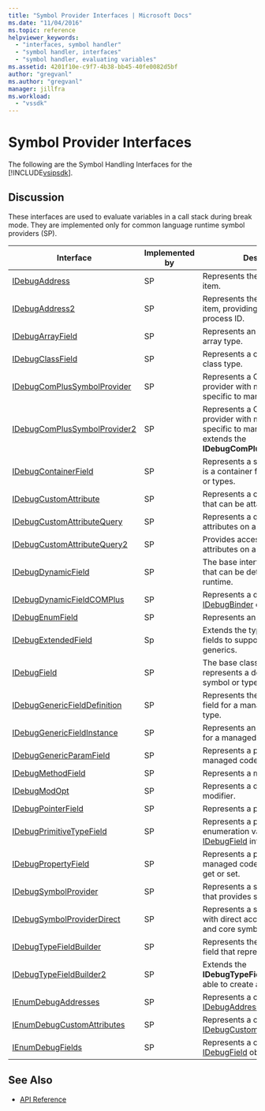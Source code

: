 ```yaml
---
title: "Symbol Provider Interfaces | Microsoft Docs"
ms.date: "11/04/2016"
ms.topic: reference
helpviewer_keywords:
  - "interfaces, symbol handler"
  - "symbol handler, interfaces"
  - "symbol handler, evaluating variables"
ms.assetid: 4201f10e-c9f7-4b38-bb45-40fe0082d5bf
author: "gregvanl"
ms.author: "gregvanl"
manager: jillfra
ms.workload:
  - "vssdk"
---
```

# Symbol Provider Interfaces
The following are the Symbol Handling Interfaces for the [!INCLUDE[vsipsdk](../../../extensibility/includes/vsipsdk_md.md)].

## Discussion
 These interfaces are used to evaluate variables in a call stack during break mode. They are implemented only for common language runtime symbol providers (SP).

|Interface|Implemented by|Description|
|---------------|--------------------|-----------------|
|[IDebugAddress](../../../extensibility/debugger/reference/idebugaddress.md)|SP|Represents the address of an item.|
|[IDebugAddress2](../../../extensibility/debugger/reference/idebugaddress2.md)|SP|Represents the address of an item, providing access to the process ID.|
|[IDebugArrayField](../../../extensibility/debugger/reference/idebugarrayfield.md)|SP|Represents an array symbol or array type.|
|[IDebugClassField](../../../extensibility/debugger/reference/idebugclassfield.md)|SP|Represents a class symbol or class type.|
|[IDebugComPlusSymbolProvider](../../../extensibility/debugger/reference/idebugcomplussymbolprovider.md)|SP|Represents a COM+ symbol provider with methods that are specific to managed code.|
|[IDebugComPlusSymbolProvider2](../../../extensibility/debugger/reference/idebugcomplussymbolprovider2.md)|SP|Represents a COM+ symbol provider with methods that are specific to managed code and extends the **IDebugComPlusSymbolProvider**.|
|[IDebugContainerField](../../../extensibility/debugger/reference/idebugcontainerfield.md)|SP|Represents a symbol or type that is a container for other symbols or types.|
|[IDebugCustomAttribute](../../../extensibility/debugger/reference/idebugcustomattribute.md)|SP|Represents a custom attribute that can be attached to a symbol.|
|[IDebugCustomAttributeQuery](../../../extensibility/debugger/reference/idebugcustomattributequery.md)|SP|Represents a query for custom attributes on a method or type.|
|[IDebugCustomAttributeQuery2](../../../extensibility/debugger/reference/idebugcustomattributequery2.md)|SP|Provides access to custom attributes on a symbol.|
|[IDebugDynamicField](../../../extensibility/debugger/reference/idebugdynamicfield.md)|SP|The base interface for any type that can be determined at runtime.|
|[IDebugDynamicFieldCOMPlus](../../../extensibility/debugger/reference/idebugdynamicfieldcomplus.md)|SP|Represents a dynamic field for an [IDebugBinder](../../../extensibility/debugger/reference/idebugbinder.md) object.|
|[IDebugEnumField](../../../extensibility/debugger/reference/idebugenumfield.md)|SP|Represents an enumeration type.|
|[IDebugExtendedField](../../../extensibility/debugger/reference/idebugextendedfield.md)|Sp|Extends the types of available fields to support managed code generics.|
|[IDebugField](../../../extensibility/debugger/reference/idebugfield.md)|SP|The base class for all fields; represents a description of a symbol or type.|
|[IDebugGenericFieldDefinition](../../../extensibility/debugger/reference/idebuggenericfielddefinition.md)|SP|Represents the definition of a field for a managed code generic type.|
|[IDebugGenericFieldInstance](../../../extensibility/debugger/reference/idebuggenericfieldinstance.md)|SP|Represents an instance of a field for a managed code generic type.|
|[IDebugGenericParamField](../../../extensibility/debugger/reference/idebuggenericparamfield.md)|SP|Represents a parameter for a managed code generic type.|
|[IDebugMethodField](../../../extensibility/debugger/reference/idebugmethodfield.md)|SP|Represents a method.|
|[IDebugModOpt](../../../extensibility/debugger/reference/idebugmodopt.md)|SP|Represents a debug optional modifier.|
|[IDebugPointerField](../../../extensibility/debugger/reference/idebugpointerfield.md)|SP|Represents a pointer.|
|[IDebugPrimitiveTypeField](../../../extensibility/debugger/reference/idebugprimitivetypefield.md)|SP|Represents a primitive type enumeration value from an [IDebugField](../../../extensibility/debugger/reference/idebugfield.md) interface.|
|[IDebugPropertyField](../../../extensibility/debugger/reference/idebugpropertyfield.md)|SP|Represents a property of a managed code class that can be get or set.|
|[IDebugSymbolProvider](../../../extensibility/debugger/reference/idebugsymbolprovider.md)|SP|Represents a symbol provider that provides symbols and types.|
|[IDebugSymbolProviderDirect](../../../extensibility/debugger/reference/idebugsymbolproviderdirect.md)|SP|Represents a symbol provider with direct access to metadata and core symbol interfaces.|
|[IDebugTypeFieldBuilder](../../../extensibility/debugger/reference/idebugtypefieldbuilder.md)|SP|Represents the ability to create a field that represents a type.|
|[IDebugTypeFieldBuilder2](../../../extensibility/debugger/reference/idebugtypefieldbuilder2.md)|SP|Extends the **IDebugTypeFieldBuilder** to be able to create array types.|
|[IEnumDebugAddresses](../../../extensibility/debugger/reference/ienumdebugaddresses.md)|SP|Represents a collection of [IDebugAddress](../../../extensibility/debugger/reference/idebugaddress.md) objects.|
|[IEnumDebugCustomAttributes](../../../extensibility/debugger/reference/ienumdebugcustomattributes.md)|SP|Represents a collection of [IDebugCustomAttribute](../../../extensibility/debugger/reference/idebugcustomattribute.md) objects.|
|[IEnumDebugFields](../../../extensibility/debugger/reference/ienumdebugfields.md)|SP|Represents a collection of [IDebugField](../../../extensibility/debugger/reference/idebugfield.md) objects.|

## See Also
- [API Reference](../../../extensibility/debugger/reference/api-reference-visual-studio-debugging.md)